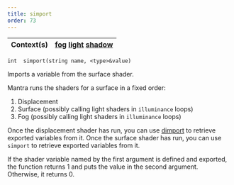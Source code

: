 ```yaml
---
title: simport
order: 73
---
```

| Context(s) | [fog](../contexts/fog.html)  [light](../contexts/light.html)  [shadow](../contexts/shadow.html) |
| --- | --- |

`int  simport(string name, <type>&value)`

Imports a variable from the surface shader.

Mantra runs the shaders for a surface in a fixed order:

1. Displacement
1. Surface (possibly calling light shaders in `illuminance` loops)
1. Fog (possibly calling light shaders in `illuminance` loops)

Once the displacement shader has run, you can use [dimport](../displace/dimport "Reads a variable from the displacement shader for the surface.")
to retrieve exported variables from it. Once the surface shader
has run, you can use `simport` to retrieve exported variables
from it.

If the shader variable named by the first argument is defined and
exported, the function returns 1 and puts the value in the second
argument. Otherwise, it returns 0.
